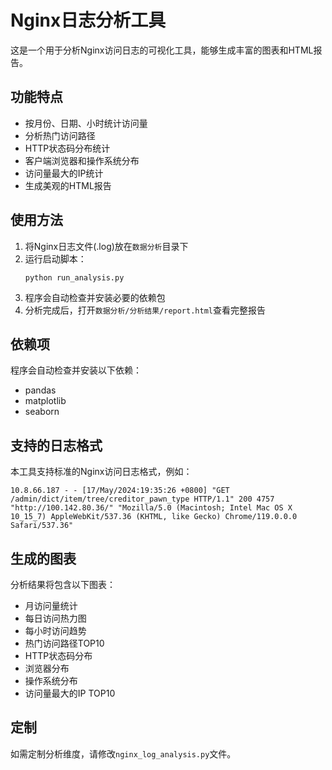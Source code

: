# Nginx日志分析工具

这是一个用于分析Nginx访问日志的可视化工具，能够生成丰富的图表和HTML报告。

## 功能特点

- 按月份、日期、小时统计访问量
- 分析热门访问路径
- HTTP状态码分布统计
- 客户端浏览器和操作系统分布
- 访问量最大的IP统计
- 生成美观的HTML报告

## 使用方法

1. 将Nginx日志文件(.log)放在`数据分析`目录下
2. 运行启动脚本：
   ```
   python run_analysis.py
   ```
3. 程序会自动检查并安装必要的依赖包
4. 分析完成后，打开`数据分析/分析结果/report.html`查看完整报告

## 依赖项

程序会自动检查并安装以下依赖：
- pandas
- matplotlib
- seaborn

## 支持的日志格式

本工具支持标准的Nginx访问日志格式，例如：
```
10.8.66.187 - - [17/May/2024:19:35:26 +0800] "GET /admin/dict/item/tree/creditor_pawn_type HTTP/1.1" 200 4757 "http://100.142.80.36/" "Mozilla/5.0 (Macintosh; Intel Mac OS X 10_15_7) AppleWebKit/537.36 (KHTML, like Gecko) Chrome/119.0.0.0 Safari/537.36"
```

## 生成的图表

分析结果将包含以下图表：
- 月访问量统计
- 每日访问热力图
- 每小时访问趋势
- 热门访问路径TOP10
- HTTP状态码分布
- 浏览器分布
- 操作系统分布
- 访问量最大的IP TOP10

## 定制

如需定制分析维度，请修改`nginx_log_analysis.py`文件。 